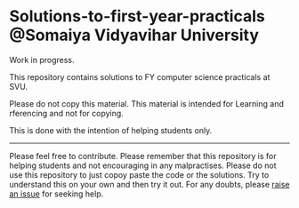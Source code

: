 # Solutions-to-first-year-practicals @Somaiya Vidyavihar University
Work in progress.

This repository contains solutions to FY computer science practicals at SVU.

Please do not copy this material. This material is intended for Learning and rferencing and not for copying.

This is done with the intention of helping students only.

____


Please feel free to contribute. Please remember that this repository is for helping students and not encouraging in any malpractises. Please do not use this repository to just copoy paste the code or the solutions. Try to understand this on your own and then try it out. For any doubts, please [raise an issue](https://github.com/Aatmaj-Zephyr/Solutions-to-first-year-practicals/issues/new?assignees=Aatmaj-Zephyr&labels=Doubt&template=doubt.md&title=Doubt) for seeking help.
